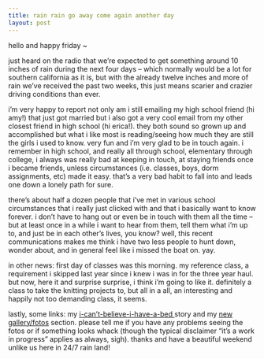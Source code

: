```yaml
---
title: rain rain go away come again another day
layout: post
---
```


hello and happy friday ~

just heard on the radio that we&#8217;re expected to get something around 10 inches of rain during the next four days &#8211; which normally would be a lot for southern california as it is, but with the already twelve inches and more of rain we&#8217;ve received the past two weeks, this just means scarier and crazier driving conditions than ever. 

i&#8217;m very happy to report not only am i still emailing my high school friend (hi amy!) that just got married but i also got a very cool email from my other closest friend in high school (hi erica!). they both sound so grown up and accomplished but what i like most is reading/seeing how much they are still the girls i used to know. very fun and i&#8217;m very glad to be in touch again. i remember in high school, and really all through school, elementary through college, i always was really bad at keeping in touch, at staying friends once i became friends, unless circumstances (i.e. classes, boys, dorm assignments, etc) made it easy. that&#8217;s a very bad habit to fall into and leads one down a lonely path for sure. 

there&#8217;s about half a dozen people that i&#8217;ve met in various school circumstances that i really just clicked with and that i basically want to know forever. i don&#8217;t have to hang out or even be in touch with them all the time &#8211; but at least once in a while i want to hear from them, tell them what i&#8217;m up to, and just be in each other&#8217;s lives, you know? well, this recent communications makes me think i have two less people to hunt down, wonder about, and in general feel like i missed the boat on. yay. 

in other news: first day of classes was this morning. my reference class, a requirement i skipped last year since i knew i was in for the three year haul. but now, here it and surprise surprise, i think i&#8217;m going to like it. definitely a class to take the knitting projects to, but all in a all, an interesting and happily not too demanding class, it seems. 

lastly, some links: my [i-can&#8217;t-believe-i-have-a-bed ][1]story and my [new gallery/fotos][2] section. please tell me if you have any problems seeing the fotos or if something looks whack (though the typical disclaimer &#8220;it&#8217;s a work in progress&#8221; applies as always, sigh). thanks and have a beautiful weekend unlike us here in 24/7 rain land!

 [1]: javascript:popUp2('http://mellowtrouble.net/etc/bed.html')
 [2]: http://mellowtrouble.net/fotos
